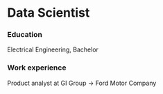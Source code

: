 # Data Scientist

### Education
Electrical Engineering, Bachelor

### Work experience
Product analyst at GI Group -> Ford Motor Company
